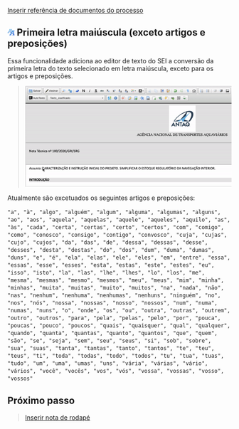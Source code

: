 [Inserir referência de documentos do processo](./pages/REFDOCUMENTOS.md)

## ![SEI Pro Letras Maiúsculas](/img/icon-letramaiusc.png) Primeira letra maiúscula (exceto artigos e preposições)

Essa funcionalidade adiciona ao editor de texto do SEI a conversão da primeira letra do texto selecionado em letra maiúscula, exceto para os artigos e preposições.

> ![Tela Letras Maiúsculas](../img/tela-letramaiusc.gif) 

Atualmente são excetuados os seguintes artigos e preposições:

``` "a", "à", "algo", "alguém", "algum", "alguma", "algumas", "alguns", "ao", "aos", "aquela", "aquelas", "aquele", "aqueles", "aquilo", "as", "às", "cada", "certa", "certas", "certo", "certos", "com", "comigo", "como", "conosco", "consigo", "contigo", "convosco", "cuja", "cujas", "cujo", "cujos", "da", "das", "de", "dessa", "dessas", "desse", "desses", "desta", "destas", "do", "dos", "dum", "duma", "dumas", "duns", "e", "é", "ela", "elas", "ele", "eles", "em", "entre", "essa", "essas", "esse", "esses", "esta", "estas", "este", "estes", "eu", "isso", "isto", "la", "las", "lhe", "lhes", "lo", "los", "me", "mesma", "mesmas", "mesmo", "mesmos", "meu", "meus", "mim", "minha", "minhas", "muita", "muitas", "muito", "muitos", "na", "nada", "não", "nas", "nenhum", "nenhuma", "nenhumas", "nenhuns", "ninguém", "no", "nos", "nós", "nossa", "nossas", "nosso", "nossos", "num", "numa", "numas", "nuns", "o", "onde", "os", "ou", "outra", "outras", "outrem", "outro", "outros", "para", "pela", "pelas", "pelo", "por", "pouca", "poucas", "pouco", "poucos", "quais", "quaisquer", "qual", "qualquer", "quando", "quanta", "quantas", "quanto", "quantos", "que", "quem", "são", "se", "seja", "sem", "seu", "seus", "si", "sob", "sobre", "sua", "suas", "tanta", "tantas", "tanto", "tantos", "te", "teu", "teus", "ti", "toda", "todas", "todo", "todos", "tu", "tua", "tuas", "tudo", "um", "uma", "umas", "uns", "vária", "várias", "vário", "vários", "você", "vocês", "vos", "vós", "vossa", "vossas", "vosso", "vossos" ```

## Próximo passo

> [Inserir nota de rodapé](./pages/NOTARODAPE.md)
